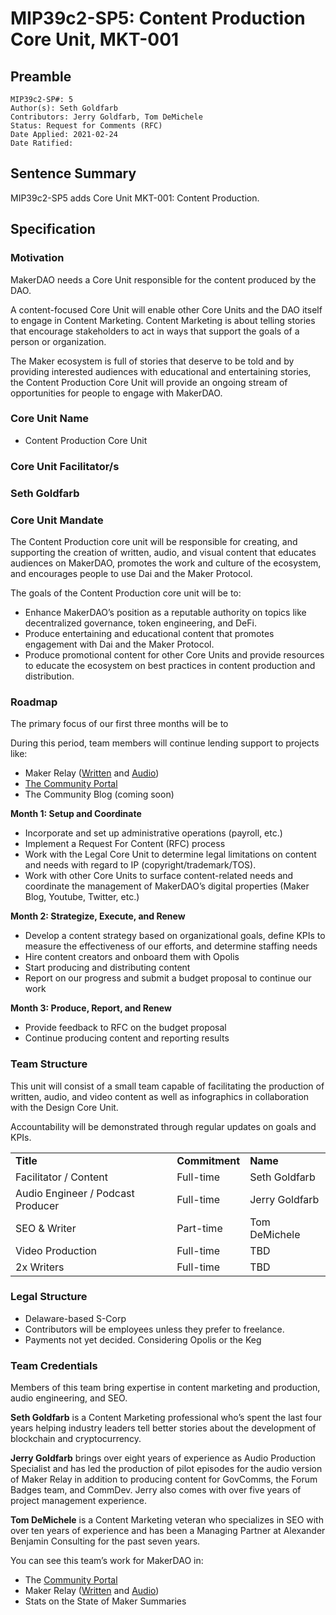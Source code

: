 # MIP39c2-SP5: Content Production Core Unit, MKT-001

## Preamble

```
MIP39c2-SP#: 5
Author(s): Seth Goldfarb
Contributors: Jerry Goldfarb, Tom DeMichele
Status: Request for Comments (RFC)
Date Applied: 2021-02-24
Date Ratified:
```

## Sentence Summary

MIP39c2-SP5 adds Core Unit MKT-001: Content Production.

## Specification

### **Motivation**

MakerDAO needs a Core Unit responsible for the content produced by the DAO. 

A content-focused Core Unit will enable other Core Units and the DAO itself to engage in Content Marketing. Content Marketing is about telling stories that encourage stakeholders to act in ways that support the goals of a person or organization.

The Maker ecosystem is full of stories that deserve to be told and by providing interested audiences with educational and entertaining stories, the Content Production Core Unit will provide an ongoing stream of opportunities for people to engage with MakerDAO.

### **Core Unit Name**

* Content Production Core Unit

### **Core Unit Facilitator/s**

### Seth Goldfarb

### **Core Unit Mandate**

The Content Production core unit will be responsible for creating, and supporting the creation of written, audio, and visual content that educates audiences on MakerDAO, promotes the work and culture of the ecosystem, and encourages people to use Dai and the Maker Protocol.

The goals of the Content Production core unit will be to:

* Enhance MakerDAO’s position as a reputable authority on topics like decentralized governance, token engineering, and DeFi.
* Produce entertaining and educational content that promotes engagement with Dai and the Maker Protocol.
* Produce promotional content for other Core Units and provide resources to educate the ecosystem on best practices in content production and distribution.

### **Roadmap**

The primary focus of our first three months will be to

During this period, team members will continue lending support to projects like:

* Maker Relay ([Written](https://forum.makerdao.com/tag/maker-relay) and [Audio](https://anchor.fm/voicesofmkr/))
* [The Community Portal](communitydevelopment.makerdao.com)
* The Community Blog (coming soon)

**Month 1: Setup and Coordinate**

* Incorporate and set up administrative operations (payroll, etc.)
* Implement a Request For Content (RFC) process
* Work with the Legal Core Unit to determine legal limitations on content and needs with regard to IP (copyright/trademark/TOS).
* Work with other Core Units to surface content-related needs and coordinate the management of MakerDAO’s digital properties (Maker Blog, Youtube, Twitter, etc.)

**Month 2: Strategize, Execute, and Renew**

* Develop a content strategy based on organizational goals, define KPIs to measure the effectiveness of our efforts, and determine staffing needs
* Hire content creators and onboard them with Opolis
* Start producing and distributing content
* Report on our progress and submit a budget proposal to continue our work

**Month 3: Produce, Report, and Renew**

* Provide feedback to RFC on the budget proposal
* Continue producing content and reporting results

### **Team Structure**

This unit will consist of a small team capable of facilitating the production of written, audio, and video content as well as infographics in collaboration with the Design Core Unit.

Accountability will be demonstrated through regular updates on goals and KPIs.

<table>
  <tr>
   <td><strong>Title</strong>
   </td>
   <td><strong>Commitment</strong>
   </td>
   <td><strong>Name</strong>
   </td>
  </tr>
  <tr>
   <td>Facilitator / Content
   </td>
   <td>Full-time
   </td>
   <td>Seth Goldfarb
   </td>
  </tr>
  <tr>
   <td>Audio Engineer / Podcast Producer
   </td>
   <td>Full-time
   </td>
   <td>Jerry Goldfarb
   </td>
  </tr>
  <tr>
   <td>SEO & Writer
   </td>
   <td>Part-time
   </td>
   <td>Tom DeMichele
   </td>
  </tr>
  <tr>
   <td>Video Production
   </td>
   <td>Full-time
   </td>
   <td>TBD
   </td>
  </tr>
  <tr>
   <td>2x Writers
   </td>
   <td>Full-time
   </td>
   <td>TBD
   </td>
  </tr>
</table>

### **Legal Structure**

* Delaware-based S-Corp
* Contributors will be employees unless they prefer to freelance.
* Payments not yet decided. Considering Opolis or the Keg

### **Team Credentials**

Members of this team bring expertise in content marketing and production, audio engineering, and SEO. 

**Seth Goldfarb** is a Content Marketing professional who’s spent the last four years helping industry leaders tell better stories about the development of blockchain and cryptocurrency.

**Jerry Goldfarb** brings over eight years of experience as Audio Production Specialist and has led the production of pilot episodes for the audio version of Maker Relay in addition to producing content for GovComms, the Forum Badges team, and CommDev. Jerry also comes with over five years of project management experience.

**Tom DeMichele** is a Content Marketing veteran who specializes in SEO with over ten years of experience and has been a Managing Partner at Alexander Benjamin Consulting for the past seven years.

You can see this team’s work for MakerDAO in:

* The [Community Portal](https://community-development.makerdao.com/en/)
* Maker Relay ([Written](https://forum.makerdao.com/tag/maker-relay) and [Audio](https://anchor.fm/voicesofmkr/))
* Stats on the State of Maker Summaries
